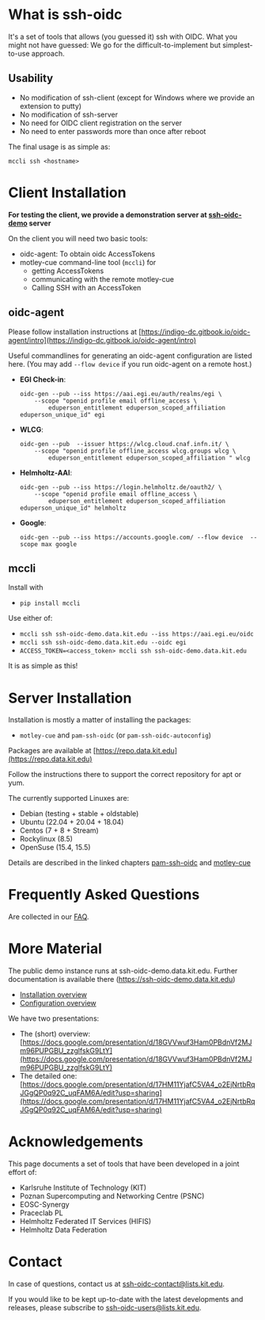 # What is ssh-oidc

It's a set of tools that allows (you guessed it) ssh with OIDC. What you
might not have guessed: We go for the difficult-to-implement but
simplest-to-use approach.

## Usability

- No modification of ssh-client (except for Windows where we provide an extension to putty)
- No modification of ssh-server
- No need for OIDC client registration on the server
- No need to enter passwords more than once after reboot

The final usage is as simple as:
```
mccli ssh <hostname>
```

<!--## Features-->
<!--The tools the we use and describe in this context will offer many-->
<!--features.-->
<!---->
<!--- The PAM MODULE **pam-ssh-oidc** allows ssh to accept Access Tokens in-->
<!--    addition to passwords.-->
<!--- The Mapping Daemon **motley-cue** is an additional daemon on the ssh-->
<!--    server. It is in charge of "the magic behind the scenes" and deserves-->
<!--    special attention by the ssh server administrators! It is in charge of-->
<!--    several tasks:-->
<!--    - Authorisation Decision: Is an incoming user welcome on the system or-->
<!--        not. `motley-cue` offers **two dimensions** for making this decision:-->
<!--        - **Membership**: -->
<!--            - Memebership in a *Virtual Organisation* (a-->
<!--                group managed remotely, e.g. on an OIDC Provider). A system-->
<!--                administrator essentially delegates the decision which users-->
<!--                may log in to the system to the administrator of the Virtual-->
<!--                Organisation.-->
<!--            - *Individual Users*: Of course, it is also possible to authorise-->
<!--                individual users (just as before). However, now users are-->
<!--                identified by the OIDC `sub` and `iss` claims.-->
<!--        - **Assuranc**: The second dimension is based on **how well a user-->
<!--            is known**. We use the [Refeds Assurance-->
<!--            Framework](https://refeds.org/assurance) to describe a user.-->
<!--            -->
<!--        This allows to only give logins to users that are in a-->
<!--        specific group AND have a certain level of assurance.-->
<!--- A commandline tool **oidc-agent** that provides the functions for-->
<!--`ssh-agent` but for ssh.-->
<!--- A commandline wrapper **mcc-ssh** that -->
<!--    - gets you an AccessToken-->
<!--    - gets you an account on the remote (talks with `motley-cue`)-->
<!--    - calls ssh and passes the AccessToken-->


# Client Installation

**For testing the client, we provide a demonstration server at
[ssh-oidc-demo](https://ssh-oidc-demo.data.kit.edu) server**


On the client you will need two basic tools:

- oidc-agent: To obtain oidc AccessTokens
- motley-cue command-line tool (`mccli`) for
    - getting AccessTokens
    - communicating with the remote motley-cue
    - Calling SSH with an AccessToken


## oidc-agent
Please follow installation instructions at
[https://indigo-dc.gitbook.io/oidc-agent/intro](https://indigo-dc.gitbook.io/oidc-agent/intro)

Useful commandlines for generating an oidc-agent configuration are listed
here. (You may add `--flow device` if you run oidc-agent on a remote
host.)

- **EGI Check-in**:
    ```
    oidc-gen --pub --iss https://aai.egi.eu/auth/realms/egi \
        --scope "openid profile email offline_access \
            eduperson_entitlement eduperson_scoped_affiliation eduperson_unique_id" egi
    ```
- **WLCG**: 
    ```
    oidc-gen --pub  --issuer https://wlcg.cloud.cnaf.infn.it/ \
        --scope "openid profile offline_access wlcg.groups wlcg \
            eduperson_entitlement eduperson_scoped_affiliation " wlcg
    ```
- **Helmholtz-AAI**: 
    ```
    oidc-gen --pub --iss https://login.helmholtz.de/oauth2/ \
        --scope "openid profile email offline_access \
            eduperson_entitlement eduperson_scoped_affiliation eduperson_unique_id" helmholtz
    ```
- **Google**: 
    ```
    oidc-gen --pub --iss https://accounts.google.com/ --flow device  --scope max google
    ```

<!--
oidc agent is available as packages via [https://repo.data.kit.edu](https://repo.data.kit.edu)

Follow the instructions there to support the correct repository for apt or yum.

The currently supported Linuxes are:
- Debian (stable + testing)
- Ubuntu (20.04 + 18.04)
- Centos (7 + 8)

Install with either of:
- `apt-get install oidc-agent`
- `yum install oidc-agent`

For any other Linux distributions, you will have to [install from source](https://indigo-dc.gitbook.io/oidc-agent/installation/install#from-source).

For MacOS, follow the instructions at [https://indigo-dc.gitbook.io/oidc-agent/macos/installation](https://indigo-dc.gitbook.io/oidc-agent/macos/installation).
    
You will need to create an oidc-agent configuration. The shortest commandline for this is:
` oidc-gen --pub --issuer https://aai.egi.eu/oidc --scope "openid profile email offline_access eduperson_entitlement eduperson_scoped_affiliation eduperson_unique_id" egi`

For more information there is a [gitbook](https://indigo-dc.gitbooks.io/oidc-agent) and the
[github](https://github.com/indigo-dc/oidc-agent) page.
-->

## mccli

Install with

- `pip install mccli`

Use either of:

- `mccli ssh ssh-oidc-demo.data.kit.edu --iss https://aai.egi.eu/oidc`
- `mccli ssh ssh-oidc-demo.data.kit.edu --oidc egi`
- `ACCESS_TOKEN=<access_token> mccli ssh ssh-oidc-demo.data.kit.edu`

It is as simple as this!


# Server Installation

Installation is mostly a matter of installing the packages:
- `motley-cue` and `pam-ssh-oidc` (or `pam-ssh-oidc-autoconfig`)

Packages are available at [https://repo.data.kit.edu](https://repo.data.kit.edu)

Follow the instructions there to support the correct repository for apt or yum.

The currently supported Linuxes are:
- Debian (testing + stable + oldstable)
- Ubuntu (22.04 + 20.04 + 18.04)
- Centos (7 + 8 + Stream)
- Rockylinux (8.5)
- OpenSuse (15.4, 15.5)


Details are described in the linked chapters
[pam-ssh-oidc](pam-ssh-oidc.md) and [motley-cue](motley-cue.md)

# Frequently Asked Questions

Are collected in our [FAQ](faq.md).

# More Material

The public demo instance runs at ssh-oidc-demo.data.kit.edu. Further
documentation is available there (<https://ssh-oidc-demo.data.kit.edu>)

- [Installation overview](installation.md)
- [Configuration overview](configuration.md)

We have two presentations:
- The (short) overview: [https://docs.google.com/presentation/d/18GVVwuf3Ham0PBdnVf2MJm96PUPGBU_zzglfskG9LtY](https://docs.google.com/presentation/d/18GVVwuf3Ham0PBdnVf2MJm96PUPGBU_zzglfskG9LtY)
- The detailed one: [https://docs.google.com/presentation/d/17HM11YjafC5VA4_o2EjNrtbRqJGgQP0q92C_uqFAM6A/edit?usp=sharing](https://docs.google.com/presentation/d/17HM11YjafC5VA4_o2EjNrtbRqJGgQP0q92C_uqFAM6A/edit?usp=sharing)

# Acknowledgements

This page documents a set of tools that have been developed in a joint
effort of:
- Karlsruhe Institute of Technology (KIT)
- Poznan Supercomputing and Networking Centre (PSNC)
- EOSC-Synergy
- Praceclab PL
- Helmholtz Federated IT Services (HIFIS)
- Helmholtz Data Federation

# Contact

In case of questions, contact us at [ssh-oidc-contact@lists.kit.edu](mailto:ssh-oidc-contact@lists.kit.edu).

If you would like to be kept up-to-date with the latest developments and releases, please subscribe to [ssh-oidc-users@lists.kit.edu](https://www.lists.kit.edu/sympa/subscribe/ssh-oidc-users).